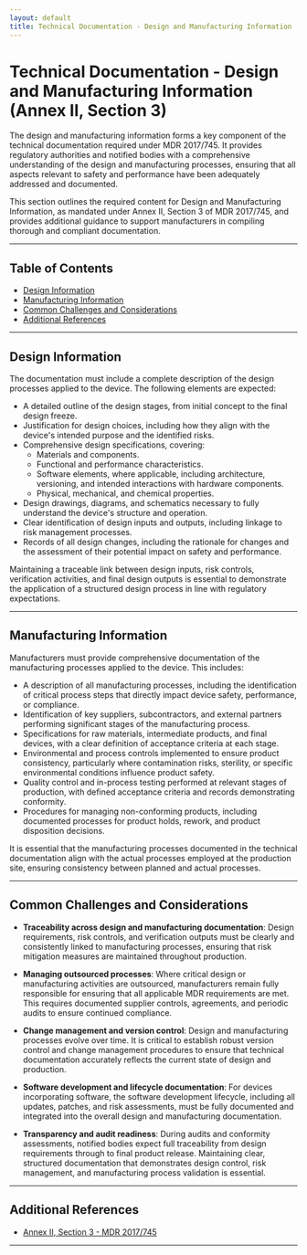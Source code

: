 ```yaml
---
layout: default
title: Technical Documentation - Design and Manufacturing Information
---
```


# Technical Documentation - Design and Manufacturing Information (Annex II, Section 3)

The design and manufacturing information forms a key component of the technical documentation required under MDR 2017/745. It provides regulatory authorities and notified bodies with a comprehensive understanding of the design and manufacturing processes, ensuring that all aspects relevant to safety and performance have been adequately addressed and documented.

This section outlines the required content for Design and Manufacturing Information, as mandated under Annex II, Section 3 of MDR 2017/745, and provides additional guidance to support manufacturers in compiling thorough and compliant documentation.

---

## Table of Contents
- [Design Information](#design-information)
- [Manufacturing Information](#manufacturing-information)
- [Common Challenges and Considerations](#common-challenges-and-considerations)
- [Additional References](#additional-references)

---

## Design Information

The documentation must include a complete description of the design processes applied to the device. The following elements are expected:

- A detailed outline of the design stages, from initial concept to the final design freeze.
- Justification for design choices, including how they align with the device's intended purpose and the identified risks.
- Comprehensive design specifications, covering:
    - Materials and components.
    - Functional and performance characteristics.
    - Software elements, where applicable, including architecture, versioning, and intended interactions with hardware components.
    - Physical, mechanical, and chemical properties.
- Design drawings, diagrams, and schematics necessary to fully understand the device's structure and operation.
- Clear identification of design inputs and outputs, including linkage to risk management processes.
- Records of all design changes, including the rationale for changes and the assessment of their potential impact on safety and performance.

Maintaining a traceable link between design inputs, risk controls, verification activities, and final design outputs is essential to demonstrate the application of a structured design process in line with regulatory expectations.

---

## Manufacturing Information

Manufacturers must provide comprehensive documentation of the manufacturing processes applied to the device. This includes:

- A description of all manufacturing processes, including the identification of critical process steps that directly impact device safety, performance, or compliance.
- Identification of key suppliers, subcontractors, and external partners performing significant stages of the manufacturing process.
- Specifications for raw materials, intermediate products, and final devices, with a clear definition of acceptance criteria at each stage.
- Environmental and process controls implemented to ensure product consistency, particularly where contamination risks, sterility, or specific environmental conditions influence product safety.
- Quality control and in-process testing performed at relevant stages of production, with defined acceptance criteria and records demonstrating conformity.
- Procedures for managing non-conforming products, including documented processes for product holds, rework, and product disposition decisions.

It is essential that the manufacturing processes documented in the technical documentation align with the actual processes employed at the production site, ensuring consistency between planned and actual processes.

---

## Common Challenges and Considerations

- **Traceability across design and manufacturing documentation**: Design requirements, risk controls, and verification outputs must be clearly and consistently linked to manufacturing processes, ensuring that risk mitigation measures are maintained throughout production.

- **Managing outsourced processes**: Where critical design or manufacturing activities are outsourced, manufacturers remain fully responsible for ensuring that all applicable MDR requirements are met. This requires documented supplier controls, agreements, and periodic audits to ensure continued compliance.

- **Change management and version control**: Design and manufacturing processes evolve over time. It is critical to establish robust version control and change management procedures to ensure that technical documentation accurately reflects the current state of design and production.

- **Software development and lifecycle documentation**: For devices incorporating software, the software development lifecycle, including all updates, patches, and risk assessments, must be fully documented and integrated into the overall design and manufacturing documentation.

- **Transparency and audit readiness**: During audits and conformity assessments, notified bodies expect full traceability from design requirements through to final product release. Maintaining clear, structured documentation that demonstrates design control, risk management, and manufacturing process validation is essential.

---

## Additional References
- [Annex II, Section 3 - MDR 2017/745](https://eur-lex.europa.eu/legal-content/EN/TXT/HTML/?uri=CELEX:32017R0745#anx_II)

---